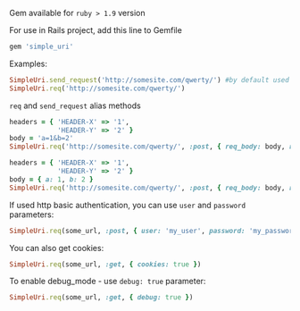 Gem available for `ruby > 1.9` version

For use in Rails project, add this line to Gemfile
```ruby
gem 'simple_uri'
```

Examples:

```ruby
SimpleUri.send_request('http://somesite.com/qwerty/') #by default used GET request
SimpleUri.req('http://somesite.com/qwerty/')
```
`req` and `send_request` alias methods


```ruby
headers = { 'HEADER-X' => '1',
            'HEADER-Y' => '2' }
body = 'a=1&b=2'
SimpleUri.req('http://somesite.com/qwerty/', :post, { req_body: body, req_headers: headers })
```

```ruby
headers = { 'HEADER-X' => '1',
            'HEADER-Y' => '2' }
body = { a: 1, b: 2 }
SimpleUri.req('http://somesite.com/qwerty/', :post, { req_body: body, req_headers: headers })
```


If used http basic authentication, you can use `user` and `password` parameters:
```ruby
SimpleUri.req(some_url, :post, { user: 'my_user', password: 'my_password' })
```

You can also get cookies:
```ruby
SimpleUri.req(some_url, :get, { cookies: true })
```

To enable debug_mode - use `debug: true` parameter:
```ruby
SimpleUri.req(some_url, :get, { debug: true })
```
